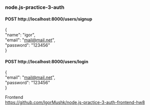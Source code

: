 ### node.js-practice-3-auth

#### POST http://localhost:8000/users/signup
{  
    "name": "igor",  
    "email": "mail@mail.net",  
    "password": "123456"  
}  

#### POST http://localhost:8000/users/login
{  
    "email": "mail@mail.net",  
    "password": "123456"   
}  

Frontend  
https://github.com/IgorMushk/node.js-practice-3-auth-frontend-hw8